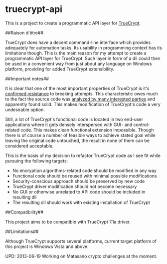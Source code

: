 truecrypt-api
=============

This is a project to create a programmatic API layer for [TrueCrypt](http://www.truecrypt.org/ "www.truecrypt.org").

##Raison d'être##

TrueCrypt does have a decent command-line interface which provides adequately for automation tasks. Its usability in programming context has its limitations though. This is the main reason for my attempt to create a programmatic API layer for TrueCrypt. Such layer in form of a dll could then be used in a convenient way from just about any language on Windows platform, providing for added TrueCrypt extensibility.

##Important notes##

It is clear that one of the most important properties of TrueCrypt is it's [confirmed resistance](http://www.webcitation.org/query?url=g1.globo.com/English/noticia/2010/06/not-even-fbi-can-de-crypt-files-daniel-dantas.html "Even the FBI was not able to decrypt a TrueCrypt volume after a year of trying") to breaking attempts. This characteristic owes much to the fact the source code was [analyzed by many interested parties](http://www.truecrypt.org/faq "TrueCrypt is open-source, but has anybody actually reviewed the source code?") and apparently found solid. This makes modification of TrueCrypt's code a very undesirable option. 

Still, a lot of TrueCrypt's functional code is located in two end-user applications where it gets densely interspersed with GUI- and control-related code. This makes clean functional extension impossible. Though there is of course a number of feasible ways to achieve stated goal while leaving the original code untouched, the result in none of them can be considered acceptable.

This is the basis of my decision to refactor TrueCrypt code as I see fit while pursuing the following targets:

- No encryption algorithms-related code should be modified in any way
- Functional code should be reused with minimal possible modifications
- Security-conscious approach should be preserved by new code
- TrueCrypt driver modification should not become necessary
- No GUI or otherwise unrelated to API code should be included in resulting dll
- The resulting dll should work with existing installation of TrueCrypt

##Compatibility##

This project aims to be compatible with TrueCrypt 7.1a driver. 

##Limitations##

Although TrueCrypt supports several platforms, current target platform of this project is Windows Vista and above.

UPD: 2013-06-19 Working on Matasano crypto challenges at the moment.